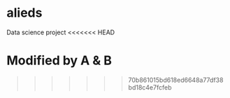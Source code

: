 # alieds
Data science project
<<<<<<< HEAD

Modified by A & B
=======
>>>>>>> 70b861015bd618ed6648a77df38bd18c4e7fcfeb
